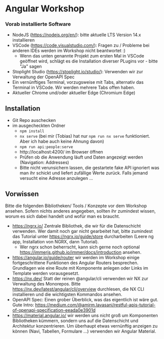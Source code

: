 # Angular Workshop

### Vorab installierte Software

- NodeJS (https://nodejs.org/en/): bitte aktuelle LTS Version 14.x installieren
- VSCode (https://code.visualstudio.com/): Fragen zu / Probleme bei anderen IDEs werden im Workshop nicht beantwortet :)
  - Wenn das unten genannte Projekt zum ersten Mal in VSCode geöffnet wird, schlägt es die Installation diverser PLugins vor - bitte "Ja" sagen
- Stoplight Studio (https://stoplight.io/studio/): Verwenden wir zur Verwaltung der OpenAPI Spec
- Ein vernünftiges Terminal, vorzugsweise mit Tabs, alternativ das Terminal in VSCode. Wir werden mehrere Tabs offen haben.
- Aktueller Chrome und/oder aktueller Edge (Chromium Edge)

## Installation

- Git Repo auschecken
- im ausgecheckten Ordner
  - `npm install`
  - `nx serve` (bei mir (Tobias) hat nur `npm run nx serve` funktioniert. Aber ich habe auch keine Ahnung davon)
  - `npm run api:people:serve`
  - http://localhost:4200/ im Browser öffnen
  - Prüfen ob die Anwendung läuft und Daten angezeigt werden (Navigation: Addresses)
  - Bitte nicht verunsichern lassen, die gestartete fake API ignoriert was man ihr schickt und liefert zufällige Werte zurück. Falls jemand versucht eine Adresse anzulegen ...

## Vorwissen

Bitte die folgenden Bibliotheken/ Tools / Konzepte vor dem Workshop ansehen.
Sofern nichts anderes angegeben, sollten ihr zumindest wissen, worum es sich dabei handelt und wofür man es braucht.

- https://ngrx.io/ Zentrale Bibliothek, die wir für die Datenschicht verwenden. Wer damit noch gar nicht gearbeitet hat, bitte zumindest das Tutorial unter https://ngrx.io/guide/store durcharbeiten (Leere ng app, Installation von NGRX, dann Tutorial).
  - Wer ngrx schon beherrscht, kann sich gerne noch optional https://immerjs.github.io/immer/docs/introduction ansehen.
- https://angular.io/guide/router wir werden im Workshop einige fortgeschrittene Funktionen des Angular Routers besprechen. Grundlagen wie eine Route mit Komponente anlegen oder Links im Template werden vorausgesetzt.
- https://nx.dev/ Statt der reinen @angular/cli verwenden wir NX zur Verwaltung des Monorepos. Bitte https://nx.dev/latest/angular/cli/overview durchlesen, die NX CLI installieren und die wichtigsten Kommandos ansehen.
- OpenAPI Spec: Einen grober Überblick, was das eigentlich ist wäre gut. Gute Intro: https://medium.com/@amirm.lavasani/restful-apis-tutorial-of-openapi-specification-eeada0e3901d
- https://material.angular.io/ wir werden uns nicht groß um Komponenten Bibliotheken kümmern, sondern uns auf die Datenschicht und Architektur konzentrieren. Um überhaupt etwas vernünftig anzeigen zu können (Navi, Tabellen, Formulare ...) verwenden wir Angular Material.
